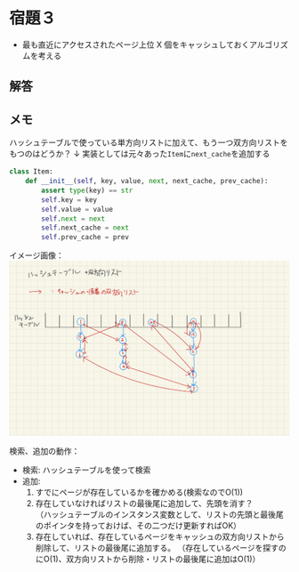 # 宿題３

- 最も直近にアクセスされたページ上位 X 個をキャッシュしておくアルゴリズムを考える

## 解答

## メモ

ハッシュテーブルで使っている単方向リストに加えて、もう一つ双方向リストをもつのはどうか？
↓ 実装としては元々あった`Item`に`next_cache`を追加する

```python
class Item:
    def __init__(self, key, value, next, next_cache, prev_cache):
        assert type(key) == str
        self.key = key
        self.value = value
        self.next = next
        self.next_cache = next
        self.prev_cache = prev
```

イメージ画像：
![ハッシュテーブルにもう一つ双方向リストを重ねる](./img/hash_table_and_list2.jpg)

検索、追加の動作：

- 検索: ハッシュテーブルを使って検索
- 追加:
    1. すでにページが存在しているかを確かめる(検索なのでO(1))
    1. 存在していなければリストの最後尾に追加して、先頭を消す？  
        （ハッシュテーブルのインスタンス変数として、リストの先頭と最後尾のポインタを持っておけば、その二つだけ更新すればOK）
    1. 存在していれば、存在しているページをキャッシュの双方向リストから削除して、リストの最後尾に追加する。
        （存在しているページを探すのにO(1)、双方向リストから削除・リストの最後尾に追加はO(1)）
